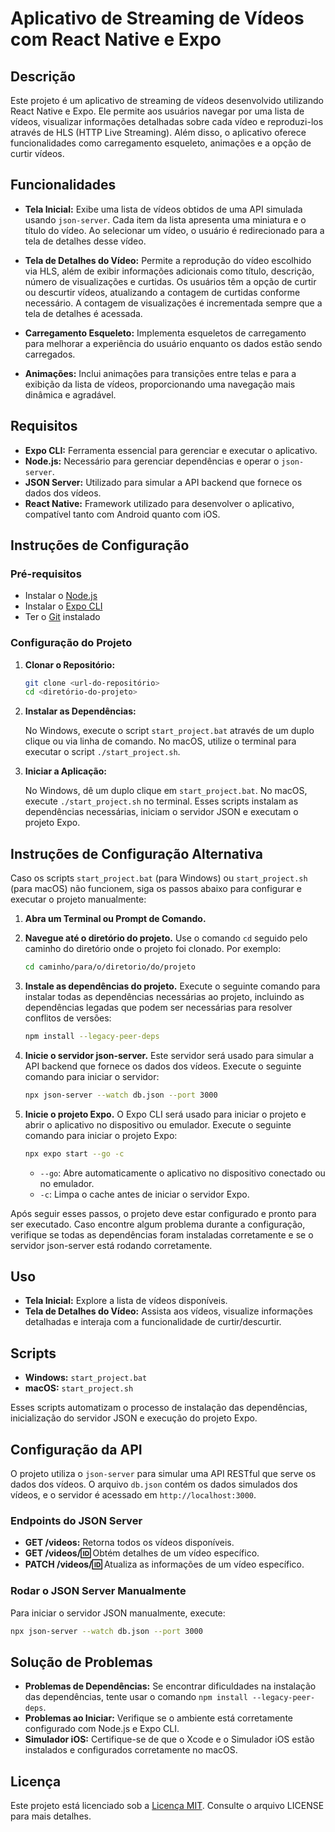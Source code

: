# Aplicativo de Streaming de Vídeos com React Native e Expo

## Descrição

Este projeto é um aplicativo de streaming de vídeos desenvolvido utilizando React Native e Expo. Ele permite aos usuários navegar por uma lista de vídeos, visualizar informações detalhadas sobre cada vídeo e reproduzi-los através de HLS (HTTP Live Streaming). Além disso, o aplicativo oferece funcionalidades como carregamento esqueleto, animações e a opção de curtir vídeos.

## Funcionalidades

- **Tela Inicial:** Exibe uma lista de vídeos obtidos de uma API simulada usando `json-server`. Cada item da lista apresenta uma miniatura e o título do vídeo. Ao selecionar um vídeo, o usuário é redirecionado para a tela de detalhes desse vídeo.

- **Tela de Detalhes do Vídeo:** Permite a reprodução do vídeo escolhido via HLS, além de exibir informações adicionais como título, descrição, número de visualizações e curtidas. Os usuários têm a opção de curtir ou descurtir vídeos, atualizando a contagem de curtidas conforme necessário. A contagem de visualizações é incrementada sempre que a tela de detalhes é acessada.

- **Carregamento Esqueleto:** Implementa esqueletos de carregamento para melhorar a experiência do usuário enquanto os dados estão sendo carregados.

- **Animações:** Inclui animações para transições entre telas e para a exibição da lista de vídeos, proporcionando uma navegação mais dinâmica e agradável.

## Requisitos

- **Expo CLI:** Ferramenta essencial para gerenciar e executar o aplicativo.
- **Node.js:** Necessário para gerenciar dependências e operar o `json-server`.
- **JSON Server:** Utilizado para simular a API backend que fornece os dados dos vídeos.
- **React Native:** Framework utilizado para desenvolver o aplicativo, compatível tanto com Android quanto com iOS.

## Instruções de Configuração

### Pré-requisitos

- Instalar o [Node.js](https://nodejs.org/)
- Instalar o [Expo CLI](https://docs.expo.dev/get-started/installation/)
- Ter o [Git](https://git-scm.com/) instalado

### Configuração do Projeto

1. **Clonar o Repositório:**

   ```bash
   git clone <url-do-repositório>
   cd <diretório-do-projeto>
   ```

2. **Instalar as Dependências:**

   No Windows, execute o script `start_project.bat` através de um duplo clique ou via linha de comando. No macOS, utilize o terminal para executar o script `./start_project.sh`.

3. **Iniciar a Aplicação:**

   No Windows, dê um duplo clique em `start_project.bat`. No macOS, execute `./start_project.sh` no terminal. Esses scripts instalam as dependências necessárias, iniciam o servidor JSON e executam o projeto Expo.

## Instruções de Configuração Alternativa

Caso os scripts `start_project.bat` (para Windows) ou `start_project.sh` (para macOS) não funcionem, siga os passos abaixo para configurar e executar o projeto manualmente:

1. **Abra um Terminal ou Prompt de Comando.**

2. **Navegue até o diretório do projeto.** Use o comando `cd` seguido pelo caminho do diretório onde o projeto foi clonado. Por exemplo:

   ```bash
   cd caminho/para/o/diretorio/do/projeto
   ```

3. **Instale as dependências do projeto.** Execute o seguinte comando para instalar todas as dependências necessárias ao projeto, incluindo as dependências legadas que podem ser necessárias para resolver conflitos de versões:

   ```bash
   npm install --legacy-peer-deps
   ```

4. **Inicie o servidor json-server.** Este servidor será usado para simular a API backend que fornece os dados dos vídeos. Execute o seguinte comando para iniciar o servidor:

   ```bash
   npx json-server --watch db.json --port 3000
   ```

5. **Inicie o projeto Expo.** O Expo CLI será usado para iniciar o projeto e abrir o aplicativo no dispositivo ou emulador. Execute o seguinte comando para iniciar o projeto Expo:

   ```bash
   npx expo start --go -c
   ```

   - `--go`: Abre automaticamente o aplicativo no dispositivo conectado ou no emulador.
   - `-c`: Limpa o cache antes de iniciar o servidor Expo.

Após seguir esses passos, o projeto deve estar configurado e pronto para ser executado. Caso encontre algum problema durante a configuração, verifique se todas as dependências foram instaladas corretamente e se o servidor json-server está rodando corretamente.

## Uso

- **Tela Inicial:** Explore a lista de vídeos disponíveis.
- **Tela de Detalhes do Vídeo:** Assista aos vídeos, visualize informações detalhadas e interaja com a funcionalidade de curtir/descurtir.

## Scripts

- **Windows:** `start_project.bat`
- **macOS:** `start_project.sh`

Esses scripts automatizam o processo de instalação das dependências, inicialização do servidor JSON e execução do projeto Expo.

## Configuração da API

O projeto utiliza o `json-server` para simular uma API RESTful que serve os dados dos vídeos. O arquivo `db.json` contém os dados simulados dos vídeos, e o servidor é acessado em `http://localhost:3000`.

### Endpoints do JSON Server

- **GET /videos:** Retorna todos os vídeos disponíveis.
- **GET /videos/:id:** Obtém detalhes de um vídeo específico.
- **PATCH /videos/:id:** Atualiza as informações de um vídeo específico.

### Rodar o JSON Server Manualmente

Para iniciar o servidor JSON manualmente, execute:

```bash
npx json-server --watch db.json --port 3000
```

## Solução de Problemas

- **Problemas de Dependências:** Se encontrar dificuldades na instalação das dependências, tente usar o comando `npm install --legacy-peer-deps`.
- **Problemas ao Iniciar:** Verifique se o ambiente está corretamente configurado com Node.js e Expo CLI.
- **Simulador iOS:** Certifique-se de que o Xcode e o Simulador iOS estão instalados e configurados corretamente no macOS.

## Licença

Este projeto está licenciado sob a [Licença MIT](LICENSE). Consulte o arquivo LICENSE para mais detalhes.

